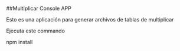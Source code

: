 

##Multiplicar Console APP

Esto es una aplicación para generar archivos de tablas de multiplicar

Ejecuta este commando

npm install


